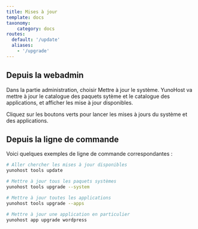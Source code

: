 ```yaml
---
title: Mises à jour
template: docs
taxonomy:
    category: docs
routes:
  default: '/update'
  aliases:
    - '/upgrade'
---
```


## Depuis la webadmin

Dans la partie administration, choisir Mettre à jour le système. YunoHost va mettre à jour le catalogue des paquets sytème et le catalogue des applications, et afficher les mise à jour disponibles.

Cliquez sur les boutons verts pour lancer les mises à jours du système et des applications.

## Depuis la ligne de commande

Voici quelques exemples de ligne de commande correspondantes :

``` bash
# Aller chercher les mises à jour disponibles
yunohost tools update

# Mettre à jour tous les paquets systèmes
yunohost tools upgrade --system

# Mettre à jour toutes les applications
yunohost tools upgrade --apps

# Mettre à jour une application en particulier
yunohost app upgrade wordpress
```
